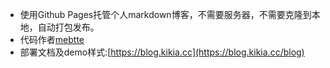 
- 使用Github Pages托管个人markdown博客，不需要服务器，不需要克隆到本地，自动打包发布。
- 代码作者[mebtte](https://github.com/mebtte/animal-photosynthesis)
- 部署文档及demo样式:[https://blog.kikia.cc](https://blog.kikia.cc/blog)
